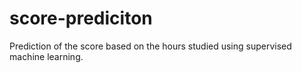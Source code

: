 # score-prediciton
Prediction of the score based on the hours studied using supervised machine learning.
